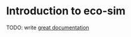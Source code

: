 # Introduction to eco-sim

TODO: write [great documentation](http://jacobian.org/writing/what-to-write/)
